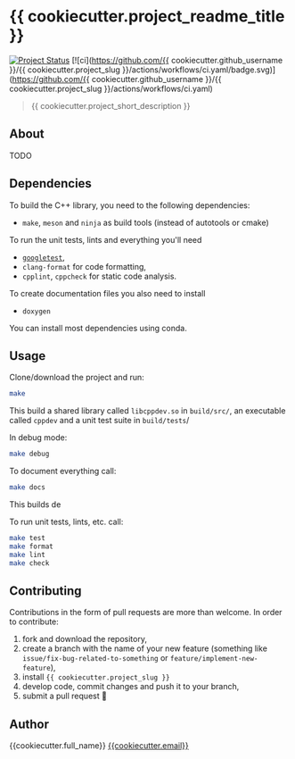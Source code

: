 # {{ cookiecutter.project_readme_title }}

[![Project
Status](http://www.repostatus.org/badges/latest/concept.svg)](http://www.repostatus.org/#concept)
[![ci](https://github.com/{{ cookiecutter.github_username }}/{{ cookiecutter.project_slug }}/actions/workflows/ci.yaml/badge.svg)](https://github.com/{{ cookiecutter.github_username }}/{{ cookiecutter.project_slug }}/actions/workflows/ci.yaml)

> {{ cookiecutter.project_short_description }}

## About

TODO

## Dependencies

To build the C++ library, you need to the following dependencies:

- `make`, `meson` and `ninja` as build tools (instead of autotools or cmake)

To run the unit tests, lints and everything you'll need

- [`googletest`](https://github.com/google/googletest), 
- `clang-format` for code formatting,
- `cpplint`, `cppcheck` for static code analysis.

To create documentation files you also need to install 

- `doxygen`

You can install most dependencies using conda.  

## Usage

Clone/download the project and run:

```bash
make
```

This build a shared library called `libcppdev.so` in `build/src/`, an executable called `cppdev` and 
a unit test suite in `build/tests`/

In debug mode:

```bash
make debug
```

To document everything call:

```bash
make docs
```

This builds de

To run unit tests, lints, etc. call:

```bash
make test
make format
make lint
make check
```

## Contributing

Contributions in the form of pull requests are more than welcome. In order to contribute:

1) fork and download the repository,
2) create a branch with the name of your new feature (something like `issue/fix-bug-related-to-something` or `feature/implement-new-feature`),
3) install `{{ cookiecutter.project_slug }}`
4) develop code, commit changes and push it to your branch,
5) submit a pull request :slightly_smiling_face:


## Author

{{cookiecutter.full_name}} <a href="mailto:{{cookiecutter.email}}">{{cookiecutter.email}}</a>

